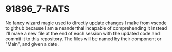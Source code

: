 # 91896_7-RATS

No fancy wizard magic used to directly update changes I make from vscode to github because I am a neanderthal incapable of comprehending it 
Instead I'll make a new file at the end of each session with the updated code and commit it to this repository.
The files will be named by their component or "Main", and given a date.

